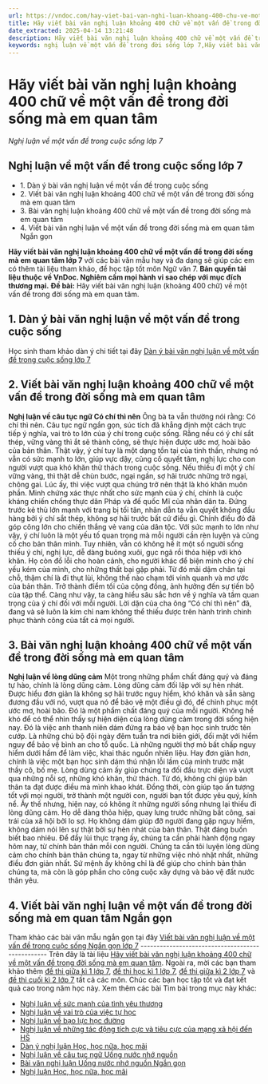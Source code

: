 ```yaml
---
url: https://vndoc.com/hay-viet-bai-van-nghi-luan-khoang-400-chu-ve-mot-van-de-trong-doi-song-ma-em-quan-tam-288080
title: Hãy viết bài văn nghị luận khoảng 400 chữ về một vấn đề trong đời sống mà em quan tâm - Nghị luận về một vấn đề trong cuộc sống lớp 7 - VnDoc.com
date_extracted: 2025-04-14 13:21:48
description: Hãy viết bài văn nghị luận khoảng 400 chữ về một vấn đề trong đời sống mà em quan tâm lớp 7 được biên soạn nhằm giúp các em HS đạt kết quả tốt trong quá trình làm bài tập và học tập môn Ngữ văn lớp 7.
keywords: nghị luận về một vấn đề trong đời sống lớp 7,Hãy viết bài văn nghị luận khoảng 400 chữ về một vấn đề trong đời sống mà em quan tâm,nghị luận về một vấn đề trong đời sống mà em quan tâm,bài văn nghị luận về một vấn đề trong đời sống mà em quan tâm,viết bài văn nghị luận về một vấn đề trong đời sống mà em quan tâm,viết bài văn nghị luận về một vấn đề trong đời sống,Dàn ý bài văn nghị luận về một vấn đề trong cuộc sống lớp 7,Lập dàn ý nghị luận về một vấn đề trong cuộc sống
---
```


# Hãy viết bài văn nghị luận khoảng 400 chữ về một vấn đề trong đời sống mà em quan tâm
 _Nghị luận về một vấn đề trong cuộc sống lớp 7_
## Nghị luận về một vấn đề trong cuộc sống lớp 7
  * 1\. Dàn ý bài văn nghị luận về một vấn đề trong cuộc sống
  * 2\. Viết bài văn nghị luận khoảng 400 chữ về một vấn đề trong đời sống mà em quan tâm
  * 3\. Bài văn nghị luận khoảng 400 chữ về một vấn đề trong đời sống mà em quan tâm
  * 4\. Viết bài văn nghị luận về một vấn đề trong đời sống mà em quan tâm Ngắn gọn

**Hãy viết bài văn nghị luận khoảng 400 chữ về một vấn đề trong đời sống mà em quan tâm lớp 7** với các bài văn mẫu hay và đa dạng sẽ giúp các em có thêm tài liệu tham khảo, để học tập tốt môn Ngữ văn 7.
**Bản quyền tài liệu thuộc về VnDoc. Nghiêm cấm mọi hành vi sao chép với mục đích thương mại.**
**Đề bài:** Hãy viết bài văn nghị luận \(khoảng 400 chữ\) về một vấn đề trong đời sống mà em quan tâm.
## **1\. Dàn ý bài văn nghị luận về một vấn đề trong cuộc sống**
Học sinh tham khảo dàn ý chi tiết tại đây [Dàn ý bài văn nghị luận về một vấn đề trong cuộc sống lớp 7](<https://vndoc.com/lap-dan-y-nghi-luan-ve-mot-van-de-trong-cuoc-song-lop-7-288073>)
## **2\. Viết bài văn nghị luận khoảng 400 chữ về một vấn đề trong đời sống mà em quan tâm**
**Nghị luận về câu tục ngữ Có chí thì nên**
Ông bà ta vẫn thường nói rằng: Có chí thì nên.
Câu tục ngữ ngắn gọn, súc tích đã khẳng định một cách trực tiếp ý nghĩa, vai trò to lớn của ý chí trong cuộc sống. Rằng nếu có ý chí sắt thép, vững vàng thì ắt sẽ thành công, sẽ thực hiện được ước mơ, hoài bão của bản thân.
Thật vậy, ý chí tuy là một dạng tồn tại của tinh thần, nhưng nó vẫn có sức mạnh to lớn, giúp vực dậy, củng cố quyết tâm, nghị lực cho con người vượt qua khó khăn thử thách trong cuộc sống. Nếu thiếu đi một ý chí vững vàng, thì thật dễ chùn bước, ngại ngần, sợ hãi trước những trở ngại, chông gai. Lúc ấy, thì việc vượt qua chúng trở nên thật là khó khăn muôn phần. Minh chứng xác thực nhất cho sức mạnh của ý chí, chính là cuộc kháng chiến chống thực dân Pháp và đế quốc Mĩ của nhân dân ta. Đứng trước kẻ thù lớn mạnh với trang bị tối tân, nhân dẫn ta vẫn quyết không đầu hàng bởi ý chí sắt thép, không sợ hãi trước bất cứ điều gì. Chính điều đó đã góp công lớn cho chiến thắng vẻ vang của dân tộc.
Với sức mạnh to lớn như vậy, ý chí luôn là một yếu tố quan trọng mà mỗi người cần rèn luyện và củng cố cho bản thân mình. Tuy nhiên, vẫn có không hề ít một số người sống thiếu ý chí, nghị lực, dễ dàng buông xuôi, gục ngã rồi thỏa hiệp với khó khăn. Họ còn đổ lỗi cho hoàn cảnh, cho người khác để biện minh cho ý chí yếu kém của mình, cho những thất bại gặp phải. Từ đó mãi dậm chân tại chỗ, thậm chí là đi thụt lùi, không thể nào chạm tới vinh quanh và mơ ước của bản thân. Trở thành điểm tối của cộng đồng, ảnh hưởng đến sự tiến bộ của tập thể.
Càng như vậy, ta càng hiểu sâu sắc hơn về ý nghĩa và tầm quan trọng của ý chí đối với mỗi người. Lời dặn của cha ông “Có chí thì nên” đã, đang và sẽ luôn là kim chỉ nam không thể thiếu được trên hành trình chinh phục thành công của tất cả mọi người.
## **3\. Bài văn nghị luận khoảng 400 chữ về một vấn đề trong đời sống mà em quan tâm**
**Nghị luận về lòng dũng cảm**
Một trong những phẩm chất đáng quý và đáng tự hào, chính là lòng dũng cảm.
Lòng dũng cảm đối lập với sự hèn nhát. Được hiểu đơn giản là không sợ hãi trước nguy hiểm, khó khăn và sẵn sàng đương đầu với nó, vượt qua nó để bảo vệ một điều gì đó, để chinh phục một ước mơ, hoài bão. Đó là một phẩm chất đáng quý của mỗi người.
Không hề khó để có thể nhìn thấy sự hiện diện của lòng dũng cảm trong đời sống hiện nay. Đó là việc anh thanh niên dám đứng ra bảo vệ bạn học sinh trước tên cướp. Là những chú bộ đội ngày đêm tuần tra nơi biên giới, đối mặt với hiểm nguy để bảo vệ bình an cho tổ quốc. Là những người thợ mỏ bất chấp nguy hiểm dưới hầm để làm việc, khai thác nguồn nhiên liệu. Hay đơn giản hơn, chính là việc một bạn học sinh dám thú nhận lỗi lầm của mình trước mặt thầy cô, bố mẹ.
Lòng dùng cảm ấy giúp chúng ta đối đầu trực diện và vượt qua những nỗi sợ, những khó khăn, thử thách. Từ đó, không chỉ giúp bản thân ta đạt được điều mà mình khao khát. Đồng thời, còn giúp tạo ấn tượng tốt với mọi người, trở thành một người con, người bạn tốt được yêu quý, kính nể.
Ấy thế nhưng, hiện nay, có không ít những người sống nhưng lại thiếu đi lòng dũng cảm. Họ dễ dàng thỏa hiệp, quay lưng trước những bất công, sai trái của xã hội bởi lo sợ. Họ không dám giúp đỡ người đang gặp nguy hiểm, không dám nói lên sự thật bởi sự hèn nhát của bản thân. Thật đáng buồn biết bao nhiêu.
Để đẩy lùi thực trạng ấy, chúng ta cần phải hành động ngay hôm nay, từ chính bản thân mỗi con người. Chúng ta cần tôi luyện lòng dũng cảm cho chính bản thân chúng ta, ngay từ những việc nhỏ nhặt nhất, những điều đơn giản nhất. Sứ mệnh ấy không chỉ là để giúp cho chính bản thân chúng ta, mà còn là góp phần cho công cuộc xây dựng và bảo vệ đất nước thân yêu.
## **4\. Viết bài văn nghị luận về một vấn đề trong đời sống mà em quan tâm Ngắn gọn**
Tham khảo các bài văn mẫu ngắn gọn tại đây [Viết bài văn nghị luận về một vấn đề trong cuộc sống Ngắn gọn lớp 7](<https://vndoc.com/viet-bai-van-nghi-luan-ve-mot-van-de-trong-cuoc-song-ngan-gon-lop-7-288077>)
\-------------------------------------------------
Trên đây là tài liệu [Hãy viết bài văn nghị luận khoảng 400 chữ về một vấn đề trong đời sống mà em quan tâm](<https://vndoc.com/hay-viet-bai-van-nghi-luan-khoang-400-chu-ve-mot-van-de-trong-doi-song-ma-em-quan-tam-288080>). Ngoài ra, mời các bạn tham khảo thêm [đề thi giữa kì 1 lớp 7](<https://vndoc.com/de-thi-giua-ki-1-lop7>), [đề thi học kì 1 lớp 7](<https://vndoc.com/de-thi-hoc-ki-1-lop7>), [đề thi giữa kì 2 lớp 7](<https://vndoc.com/de-thi-giua-ki-2-lop7>) và [đề thi cuối kì 2 lớp 7](<https://vndoc.com/de-thi-hoc-ki-2-lop7>) tất cả các môn. Chúc các bạn học tập tốt và đạt kết quả cao trong năm học này.
Xem thêm các bài Tìm bài trong mục này khác:
  * [Nghị luận về sức mạnh của tình yêu thương](</viet-bai-van-nghi-luan-ve-suc-manh-cua-tinh-yeu-thuong-lop-7-288081>)
  * [Nghị luận về vai trò của việc tự học](</viet-bai-van-nghi-luan-ve-vai-tro-cua-viec-tu-hoc-lop-7-288082>)
  * [Nghị luận về bạo lực học đường](</viet-bai-van-nghi-luan-ve-bao-luc-hoc-duong-lop-7-288084>)
  * [Nghị luận về những tác động tích cực và tiêu cực của mạng xã hội đến HS](</viet-bai-van-nghi-luan-ve-nhung-tac-dong-tich-cuc-va-tieu-cuc-cua-mang-xa-hoi-den-hoc-sinh-lop-7-288083>)
  * [Dàn ý nghị luận Học, học nữa, học mãi](</lap-dan-y-em-hay-giai-thich-noi-dung-loi-khuyen-cua-le-nin-hoc-hoc-nua-hoc-mai-5480>)
  * [Nghị luận về câu tục ngữ Uống nước nhớ nguồn](</van-mau-lop-7-chung-minh-cau-tuc-ngu-uong-nuoc-nho-nguon-120866>)
  * [Bài văn nghị luận Uống nước nhớ nguồn Ngắn gọn](</giai-thich-cau-tuc-ngu-uong-nuoc-nho-nguon-134865>)
  * [Nghị luận Học, học nữa, học mãi](</giai-thich-cau-noi-hoc-hoc-nua-hoc-mai-cua-le-nin-134908>)

